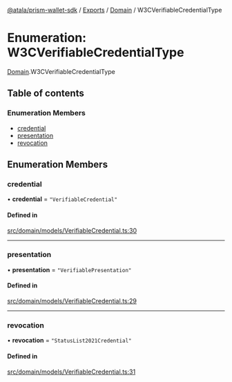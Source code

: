 [@atala/prism-wallet-sdk](../README.md) / [Exports](../modules.md) / [Domain](../modules/Domain.md) / W3CVerifiableCredentialType

# Enumeration: W3CVerifiableCredentialType

[Domain](../modules/Domain.md).W3CVerifiableCredentialType

## Table of contents

### Enumeration Members

- [credential](Domain.W3CVerifiableCredentialType.md#credential)
- [presentation](Domain.W3CVerifiableCredentialType.md#presentation)
- [revocation](Domain.W3CVerifiableCredentialType.md#revocation)

## Enumeration Members

### credential

• **credential** = ``"VerifiableCredential"``

#### Defined in

[src/domain/models/VerifiableCredential.ts:30](https://github.com/hyperledger/identus-edge-agent-sdk-ts/blob/70efa8b16122ab132f36ab1c9f2ac30b3a4b3176/src/domain/models/VerifiableCredential.ts#L30)

___

### presentation

• **presentation** = ``"VerifiablePresentation"``

#### Defined in

[src/domain/models/VerifiableCredential.ts:29](https://github.com/hyperledger/identus-edge-agent-sdk-ts/blob/70efa8b16122ab132f36ab1c9f2ac30b3a4b3176/src/domain/models/VerifiableCredential.ts#L29)

___

### revocation

• **revocation** = ``"StatusList2021Credential"``

#### Defined in

[src/domain/models/VerifiableCredential.ts:31](https://github.com/hyperledger/identus-edge-agent-sdk-ts/blob/70efa8b16122ab132f36ab1c9f2ac30b3a4b3176/src/domain/models/VerifiableCredential.ts#L31)

